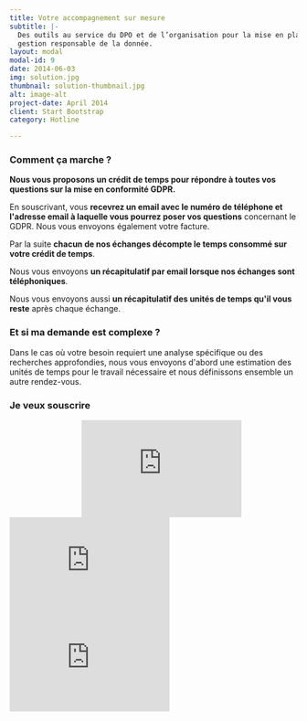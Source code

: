 ```yaml
---
title: Votre accompagnement sur mesure 
subtitle: |-
  Des outils au service du DPO et de l’organisation pour la mise en place d’une
  gestion responsable de la donnée.
layout: modal
modal-id: 9
date: 2014-06-03
img: solution.jpg
thumbnail: solution-thumbnail.jpg
alt: image-alt
project-date: April 2014
client: Start Bootstrap
category: Hotline

---
```





### Comment ça marche ?

__Nous vous proposons un crédit de temps pour répondre à toutes vos questions sur la mise en conformité GDPR.__

En souscrivant, vous __recevrez un email avec le numéro de téléphone et l'adresse email à laquelle vous pourrez poser vos questions__ concernant le GDPR. Nous vous envoyons également votre facture.

Par la suite __chacun de nos échanges décompte le temps consommé sur votre crédit de temps__.

Nous vous envoyons __un récapitulatif par email lorsque nos échanges sont téléphoniques__.

Nous vous envoyons aussi __un récapitulatif des unités de temps qu'il vous reste__ après chaque échange.

### Et si ma demande est complexe ?

Dans le cas où votre besoin requiert une analyse spécifique ou des recherches
approfondies, nous vous envoyons d'abord une estimation des unités de temps
pour le travail nécessaire et nous définissons ensemble un autre rendez-vous.


### Je veux souscrire

<iframe allowtransparency="true" style="margin-left: 25%; margin-right: 25%;" src="https://paygreen.fr/paiement-caller/pay-button?paygreenBtnDatas=%7B%22idPayButton%22%3A%22dad478%22%7D" width="280" height="170" frameborder="0"></iframe>

<iframe allowtransparency="true" src="https://paygreen.fr/paiement-caller/pay-button?paygreenBtnDatas=%7B%22idPayButton%22%3A%223e9426%22%7D" width="280" height="170" frameborder="0"></iframe>

<iframe allowtransparency="true" src="https://paygreen.fr/paiement-caller/pay-button?paygreenBtnDatas=%7B%22idPayButton%22%3A%22a75478%22%7D" width="280" height="170" frameborder="0"></iframe>

